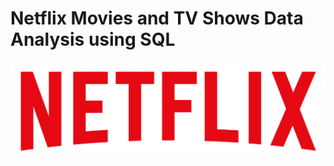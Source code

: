 # Netflix Movies and TV Shows Data Analysis using SQL

![Netflix Logo](https://github.com/mudassirsidiki/NETFLIX_SQL_ANALYSIS_P2/blob/main/logo.png)
